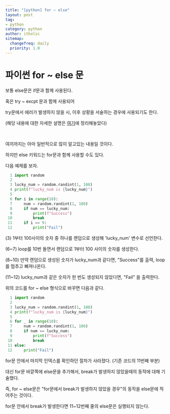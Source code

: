 ```yaml
---
title: "[python] for ~ else"
layout: post
tag:
- python
category: python
author: itholic
sitemap:
  changefreq: daily
  priority: 1.0
---
```


# 파이썬 for ~ else 문

보통 else문은 if문과 함께 사용된다.

혹은 try ~ excpt 문과 함께 사용되어

try문에서 에러가 발생하지 않을 시, 이후 상황을 서술하는 경우에 사용되기도 한다.

(해당 내용에 대한 자세한 설명은 <a href="https://itholic.github.io/python-try-except/" target="_blank">여기</a>에 정리해놓았다)

<br/>

여끼까지는 아마 일반적으로 많이 알고있는 내용일 것이다.

하지만 else 키워드는 for문과 함께 사용할 수도 있다.

다음 예제를 보자.

```python
  1 import random
  2
  3 lucky_num = random.randint(1, 100)
  4 print(f"lucky_num is {lucky_num}")
  5
  6 for i in range(10):
  7     num = random.randint(1, 100)
  8     if num == lucky_num:
  9         print(f"Success")
 10         break
 11     if i == 9:
 12         print("Fail")
```

(3) 1부터 100사이의 숫자 중 하나를 랜덤으로 생성해 'lucky\_num' 변수로 선언한다.

(6~7) loop를 10번 돌면서 랜덤으로 1부터 100 사이의 숫자를 생성한다.

(8~10) 만약 랜덤으로 생성된 숫자가 lucky\_num과 같다면, "Success"를 출력, loop를 멈추고 빠져나온다.

(11~12) lucky\_num과 같은 숫자가 한 번도 생성되지 않았다면, "Fail" 을 출력한다.

위의 코드를 for ~ else 형식으로 바꾸면 다음과 같다.

```python
  1 import random
  2
  3 lucky_num = random.randint(1, 100)
  4 print(f"lucky_num is {lucky_num}")
  5
  6 for _ in range(10):
  7     num = random.randint(1, 100)
  8     if num == lucky_num:
  9         print(f"Success")
 10         break
 11 else:
 12     print("Fail")
```

for문 안에서 마지막 인덱스를 확인하던 절차가 사라졌다. (기존 코드의 11번째 부분)

대신 for문 바깥쪽에 else문을 추가해서, break가 발생하지 않았을때의 동작에 대해 기술했다.

즉, for ~ else문은 "for문에서 break가 발생하지 않았을 경우"의 동작을 else문에 적어주는 것이다.

for문 안에서 break가 발생한다면 11~12번째 줄의 else문은 실행되지 않는다.
